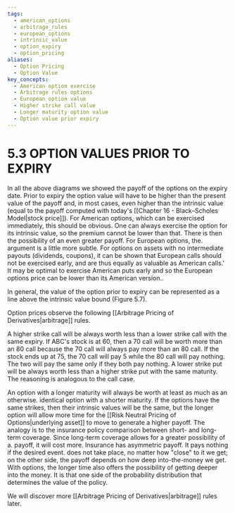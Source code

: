 ```yaml
---
tags:
  - american_options
  - arbitrage_rules
  - european_options
  - intrinsic_value
  - option_expiry
  - option_pricing
aliases:
  - Option Pricing
  - Option Value
key_concepts:
  - American option exercise
  - Arbitrage rules options
  - European option value
  - Higher strike call value
  - Longer maturity option value
  - Option value prior expiry
---
```


# 5.3  OPTION VALUES PRIOR TO EXPIRY  

In all the above diagrams we showed the payoff of the options on the expiry date. Prior to expiry the option value will have to be higher than the present value of the payoff and, in most cases, even higher than the intrinsic value (equal to the payoff computed with today's [[Chapter 16 - Black–Scholes Model|stock price]]). For American options, which can be exercised immediately, this should be obvious. One can always exercise the option for its intrinsic value, so the premium cannot be lower than that. There is then the possibility of an even greater payoff. For European options, the. argument is a little more subtle. For options on assets with no intermediate payouts (dividends, coupons), it can be shown that European calls should not be exercised early, and are thus equally as valuable as American calls.' It may be optimal to exercise American puts early and so the European options price can be lower than its American version..  

In general, the value of the option prior to expiry can be represented as a line above the intrinsic value bound (Figure 5.7).  

Option prices observe the following [[Arbitrage Pricing of Derivatives|arbitrage]] rules.  

A higher strike call will be always worth less than a lower strike call with the same expiry. If ABC's stock is at 60, then a 70 call will be worth more than an 80 call because the 70 call will always pay more than an 80 call. If the stock ends up at 75, the 70 call will pay 5 while the 80 call will pay nothing. The two will pay the same only if they both pay nothing. A lower strike put will be always worth less than a higher strike put with the same maturity. The reasoning is analogous to the call case.  

An option with a longer maturity will always be worth at least as much as an otherwise. identical option with a shorter maturity. If the options have the same strikes, then their intrinsic values will be the same, but the longer option will allow more time for the [[Risk Neutral Pricing of Options|underlying asset]] to move to generate a higher payoff. The analogy is to the insurance policy comparison between short- and long-term coverage. Since long-term coverage allows for a greater possibility of a. payoff, it will cost more. Insurance has asymmetric payoff. It pays nothing if the desired event. does not take place, no matter how "close" to it we get; on the other side, the payoff depends on how deep into-the-money we get. With options, the longer time also offers the possibility of getting deeper into the money. It is that one side of the probability distribution that determines the value of the policy.  

We will discover more [[Arbitrage Pricing of Derivatives|arbitrage]] rules later.  